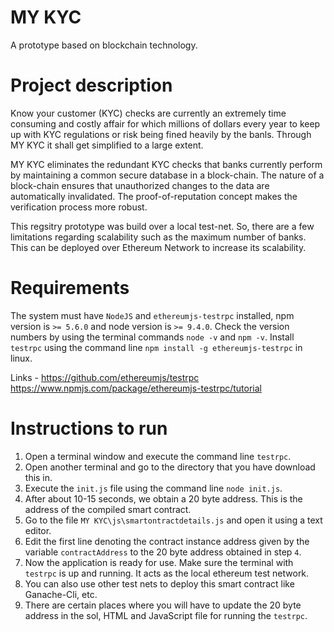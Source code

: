 # MY KYC
A prototype based on blockchain technology.

# Project description
Know your customer (KYC) checks are currently an extremely time consuming and costly affair for which millions of dollars every year to keep up with KYC regulations or risk being fined heavily by the banls. Through MY KYC it shall get simplified to a large extent.

MY KYC eliminates the redundant KYC checks that banks currently perform by maintaining a common secure database in a block-chain. The nature of a block-chain ensures that unauthorized changes to the data are automatically invalidated. The proof-of-reputation concept makes the verification process more robust.

This regsitry prototype was build over a local test-net. So, there are a few limitations regarding scalability such as the maximum number of banks. This can be deployed over Ethereum Network to increase its scalability.

# Requirements
The system must have `NodeJS` and `ethereumjs-testrpc` installed, npm version is `>= 5.6.0` and node version is `>= 9.4.0`. Check the version numbers by using the terminal commands `node -v` and `npm -v`. Install `testrpc` using the command line `npm install -g ethereumjs-testrpc` in linux.

Links - 
https://github.com/ethereumjs/testrpc
https://www.npmjs.com/package/ethereumjs-testrpc/tutorial

# Instructions to run
1. Open a terminal window and execute the command line `testrpc`.
2. Open another terminal and go to the directory that you have download this in.
3. Execute the `init.js` file using the command line `node init.js`.
4. After about 10-15 seconds, we obtain a 20 byte address. This is the address of the compiled smart contract.
5. Go to the file `MY KYC\js\smartontractdetails.js` and open it using a text editor.
6. Edit the first line denoting the contract instance address given by the variable `contractAddress` to the 20 byte address obtained in step `4`.
7. Now the application is ready for use. Make sure the terminal with `testrpc` is up and running. It acts as the local ethereum test network.
8. You can also use other test nets to deploy this smart contract like Ganache-Cli, etc. 
9. There are certain places where you will have to update the 20 byte address in the sol, HTML and JavaScript file for running the `testrpc`.

